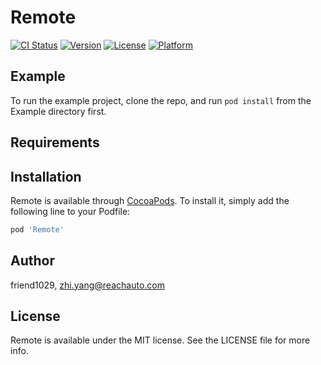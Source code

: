 # Remote

[![CI Status](https://img.shields.io/travis/friend1029/Remote.svg?style=flat)](https://travis-ci.org/friend1029/Remote)
[![Version](https://img.shields.io/cocoapods/v/Remote.svg?style=flat)](https://cocoapods.org/pods/Remote)
[![License](https://img.shields.io/cocoapods/l/Remote.svg?style=flat)](https://cocoapods.org/pods/Remote)
[![Platform](https://img.shields.io/cocoapods/p/Remote.svg?style=flat)](https://cocoapods.org/pods/Remote)

## Example

To run the example project, clone the repo, and run `pod install` from the Example directory first.

## Requirements

## Installation

Remote is available through [CocoaPods](https://cocoapods.org). To install
it, simply add the following line to your Podfile:

```ruby
pod 'Remote'
```

## Author

friend1029, zhi.yang@reachauto.com

## License

Remote is available under the MIT license. See the LICENSE file for more info.
